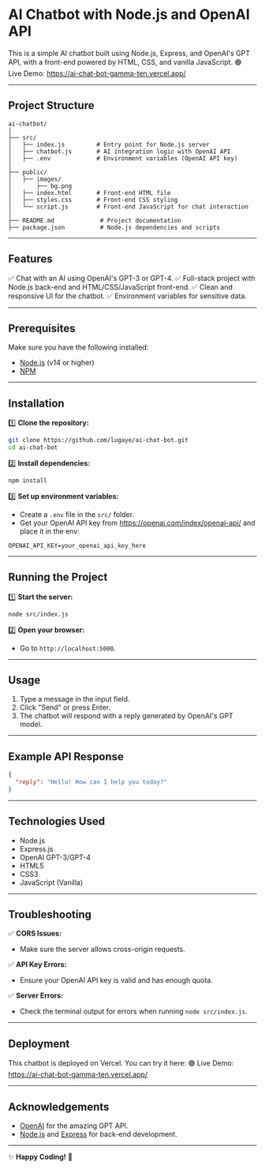 # AI Chatbot with Node.js and OpenAI API

This is a simple AI chatbot built using Node.js, Express, and OpenAI's GPT API, with a front-end powered by HTML, CSS, and vanilla JavaScript.
🟢 Live Demo: https://ai-chat-bot-gamma-ten.vercel.app/

---

## Project Structure

```
ai-chatbot/
│
├── src/
│   ├── index.js         # Entry point for Node.js server
│   ├── chatbot.js       # AI integration logic with OpenAI API
│   ├── .env             # Environment variables (OpenAI API key)
│
├── public/
│   ├── images/
│       ├── bg.png
│   ├── index.html       # Front-end HTML file
│   ├── styles.css       # Front-end CSS styling
│   └── script.js        # Front-end JavaScript for chat interaction
│
├── README.md             # Project documentation
├── package.json          # Node.js dependencies and scripts
```

---

## Features
✅ Chat with an AI using OpenAI's GPT-3 or GPT-4.
✅ Full-stack project with Node.js back-end and HTML/CSS/JavaScript front-end.
✅ Clean and responsive UI for the chatbot.
✅ Environment variables for sensitive data.

---

## Prerequisites

Make sure you have the following installed:
- [Node.js](https://nodejs.org/en/download/) (v14 or higher)
- [NPM](https://www.npmjs.com/get-npm)

---

## Installation

1️⃣ **Clone the repository:**
```bash
git clone https://github.com/lugaye/ai-chat-bot.git
cd ai-chat-bot
```

2️⃣ **Install dependencies:**
```bash
npm install
```

3️⃣ **Set up environment variables:**
- Create a `.env` file in the `src/` folder.
- Get your OpenAI API key from https://openai.com/index/openai-api/ and place it in the env:
```
OPENAI_API_KEY=your_openai_api_key_here
```

---

## Running the Project

1️⃣ **Start the server:**
```bash
node src/index.js
```

2️⃣ **Open your browser:**
- Go to `http://localhost:5000`.

---

## Usage

1. Type a message in the input field.
2. Click "Send" or press Enter.
3. The chatbot will respond with a reply generated by OpenAI's GPT model.

---

## Example API Response

```json
{
  "reply": "Hello! How can I help you today?"
}
```
---

## Technologies Used

- Node.js
- Express.js
- OpenAI GPT-3/GPT-4
- HTML5
- CSS3
- JavaScript (Vanilla)

---

## Troubleshooting

✅ **CORS Issues:**
- Make sure the server allows cross-origin requests.

✅ **API Key Errors:**
- Ensure your OpenAI API key is valid and has enough quota.

✅ **Server Errors:**
- Check the terminal output for errors when running `node src/index.js`.

---

## Deployment
This chatbot is deployed on Vercel. You can try it here:
🟢 Live Demo: https://ai-chat-bot-gamma-ten.vercel.app/

---

## Acknowledgements

- [OpenAI](https://openai.com) for the amazing GPT API.
- [Node.js](https://nodejs.org) and [Express](https://expressjs.com) for back-end development.

---

✨ **Happy Coding!** 🚀
